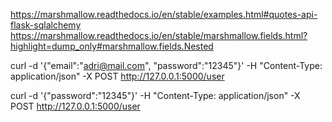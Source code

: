 https://marshmallow.readthedocs.io/en/stable/examples.html#quotes-api-flask-sqlalchemy
https://marshmallow.readthedocs.io/en/stable/marshmallow.fields.html?highlight=dump_only#marshmallow.fields.Nested

curl -d '{"email":"adri@mail.com", "password":"12345"}' -H "Content-Type: application/json" -X POST http://127.0.0.1:5000/user

curl -d '{"password":"12345"}' -H "Content-Type: application/json" -X POST http://127.0.0.1:5000/user
